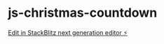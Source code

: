 # js-christmas-countdown

[Edit in StackBlitz next generation editor ⚡️](https://stackblitz.com/~/github.com/hunjoolee90/js-christmas-countdown)